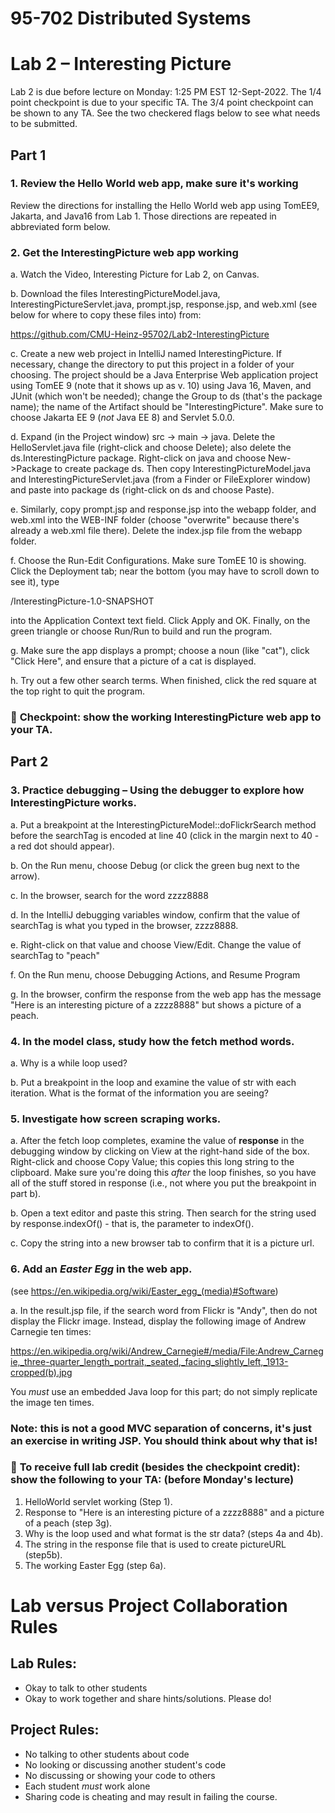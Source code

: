 # 95-702 Distributed Systems    				
# Lab 2 – Interesting Picture

Lab 2 is due before lecture on Monday: 1:25 PM EST 12-Sept-2022. The 1/4 point checkpoint is due to your specific TA. The 3/4 point checkpoint can be shown to any TA. See the two checkered flags below to see what needs to be submitted.

## Part 1

### 1. Review the Hello World web app, make sure it's working

Review the directions for installing the Hello World web app using TomEE9, Jakarta, and Java16 from Lab 1. Those directions are repeated in abbreviated form below.

### 2. Get the InterestingPicture web app working

a. Watch the Video, Interesting Picture for Lab 2, on Canvas.

b. Download the files InterestingPictureModel.java, InterestingPictureServlet.java, prompt.jsp, response.jsp, and web.xml (see below for where to copy these files into) from:

https://github.com/CMU-Heinz-95702/Lab2-InterestingPicture

c. Create a new web project in IntelliJ named InterestingPicture. If necessary, change the directory to put this project in a folder of your choosing. The project should be a Java Enterprise Web application project using TomEE 9 (note that it shows up as v. 10) using Java 16, Maven, and JUnit (which won't be needed); change the Group to ds (that's the package name); the name of the Artifact should be "InterestingPicture". Make sure to choose Jakarta EE 9 (*not* Java EE 8) and Servlet 5.0.0.

d. Expand (in the Project window) src -> main -> java. Delete the HelloServlet.java file (right-click and choose Delete); also delete the ds.InterestingPicture package. Right-click on java and choose New->Package to create package ds. Then copy InterestingPictureModel.java and InterestingPictureServlet.java (from a Finder or FileExplorer window) and paste into package ds (right-click on ds and choose Paste).

e. Similarly, copy prompt.jsp and response.jsp into the webapp folder, and web.xml into the WEB-INF folder (choose "overwrite" because there's already a web.xml file there). Delete the index.jsp file from the webapp folder.

f. Choose the Run-Edit Configurations. Make sure TomEE 10 is showing. Click the Deployment tab; near the bottom (you may have to scroll down to see it), type

/InterestingPicture-1.0-SNAPSHOT

into the Application Context text field. Click Apply and OK. Finally, on the green triangle or choose Run/Run to build and run the program.

g. Make sure the app displays a prompt; choose a noun (like "cat"), click "Click Here", and ensure that a picture of a cat is displayed.

h. Try out a few other search terms. When finished, click the red square at the top right to quit the program.

### :checkered_flag: **Checkpoint: show the working InterestingPicture web app to your TA.**

## Part 2

### 3. Practice debugging – Using the debugger to explore how InterestingPicture works.

a. Put a breakpoint at the InterestingPictureModel::doFlickrSearch method before the searchTag is encoded at line 40 (click in the margin next to 40 - a red dot should appear).

b. On the Run menu, choose Debug (or click the green bug next to the arrow).

c. In the browser, search for the word zzzz8888

d. In the IntelliJ debugging variables window, confirm that the value of searchTag is what you typed in the browser, zzzz8888.

e. Right-click on that value and choose View/Edit. Change the value of searchTag to "peach"

f. On the Run menu, choose Debugging Actions, and Resume Program

g. In the browser, confirm the response from the web app has the message "Here is an interesting  picture of a zzzz8888" but shows a picture of a peach.

### 4. In the model class, study how the fetch method words.

a. Why is a while loop used?

b. Put a breakpoint in the loop and examine the value of str with each iteration. What is the format of the information you are seeing?


### 5. Investigate how screen scraping works.

a. After the fetch loop completes, examine the value of **response** in the debugging window by clicking on View at the right-hand side of the box. Right-click and choose Copy Value; this copies this long string to the clipboard. Make sure you're doing this *after* the loop finishes, so you have all of the stuff stored in response (i.e., not where you put the breakpoint in part b).

b. Open a text editor and paste this string. Then search for the string used by response.indexOf() - that is, the parameter to indexOf().

c. Copy the string into a new browser tab to confirm that it is a picture url.

### 6. Add an *Easter Egg* in the web app.
(see https://en.wikipedia.org/wiki/Easter_egg_(media)#Software)

a. In the result.jsp file, if the search word from Flickr is "Andy", then do not display the Flickr image. Instead, display the following image of Andrew Carnegie ten times:

https://en.wikipedia.org/wiki/Andrew_Carnegie#/media/File:Andrew_Carnegie,_three-quarter_length_portrait,_seated,_facing_slightly_left,_1913-cropped(b).jpg

You *must* use an embedded Java loop for this part; do not simply replicate the image ten times.

### Note: this is not a good MVC separation of concerns, it's just an exercise in writing JSP. You should think about why that is!

### :checkered_flag: **To receive full lab credit** (besides the checkpoint credit): show the following to your TA: (before Monday's lecture)
1. HelloWorld servlet working (Step 1).
2. Response to "Here is an interesting picture of a zzzz8888" and a picture of a peach (step 3g).
3. Why is the loop used and what format is the str data? (steps 4a and 4b).
4. The string in the response file that is used to create pictureURL (step5b).
5. The working Easter Egg (step 6a).

# Lab versus Project Collaboration Rules
## Lab Rules:
- Okay to talk to other students
- Okay to work together and share hints/solutions. Please do!

## Project Rules:
- No talking to other students about code
- No looking or discussing another student's code
- No discussing or showing your code to others
- Each student *must* work alone
- Sharing code is cheating and may result in failing the course.
